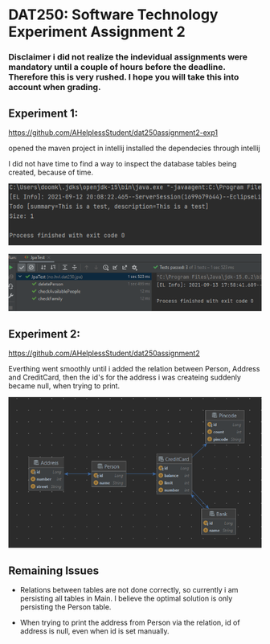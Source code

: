 # DAT250: Software Technology Experiment Assignment 2

### Disclaimer i did not realize the indevidual assignments were mandatory until a couple of hours before the deadline. Therefore this is very rushed. I hope you will take this into account when grading.

## Experiment 1:

https://github.com/AHelplessStudent/dat250assignment2-exp1

opened the maven project in intellij
installed the dependecies through intellij

I did not have time to find a way to inspect the database tables being created, because of time.

![test](https://github.com/AHelplessStudent/dat250exp1-Handin/blob/main/Screenshot%202021-09-12%20201402.png)


![test](https://github.com/AHelplessStudent/dat250exp1-Handin/blob/main/passing%20tests.png)


## Experiment 2:

https://github.com/AHelplessStudent/dat250assignment2

Everthing went smoothly until i added the relation between Person, Address and CreditCard, then the id's for the address i was createing suddenly became null, when trying to print.




![test](https://github.com/AHelplessStudent/dat250exp1-Handin/blob/main/exp2.png)

## Remaining Issues 

- Relations between tables are not done correctly, so currently i am persisting all tables in Main. I believe the optimal solution is only persisting the Person table.

- When trying to print the address from Person via the relation, id of address is null, even when id is set manually.  





